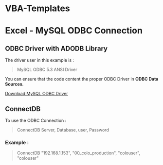 # VBA-Templates

# Excel - MySQL ODBC Connection


## ODBC Driver with ADODB Library

The driver user in this example is : 
> MySQL ODBC 5.3 ANSI Driver

You can ensure that the code content the proper ODBC Driver in **ODBC Data Sources**.

[Download MySQL ODBC Driver](https://dev.mysql.com/downloads/connector/odbc/)

## ConnectDB

To use the ODBC Connection :

> ConnectDB Server, Database, user, Password

### Example :

> ConnectDB "192.168.1.153", "00_colo_production", "colouser", "colouser"